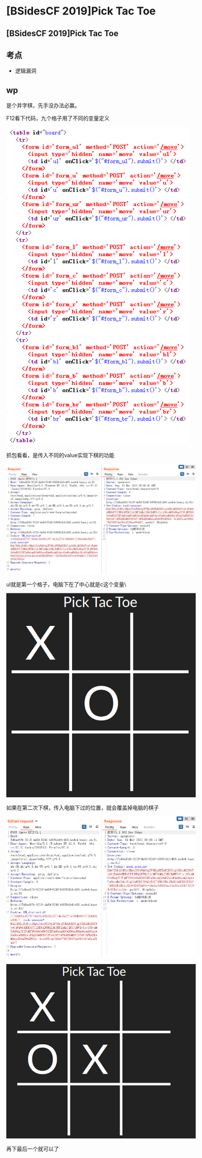 # \[BSidesCF 2019]Pick Tac Toe

## \[BSidesCF 2019]Pick Tac Toe

## 考点

* 逻辑漏洞

## wp

是个井字棋，先手没办法必赢。

F12看下代码，九个格子用了不同的变量定义

![](<../.gitbook/assets/image (25) (1) (1).png>)

抓包看看，是传入不同的value实现下棋的功能

![](<../.gitbook/assets/image (9).png>)

ul就是第一个格子，电脑下在了中心就是c这个变量\


![](<../.gitbook/assets/image (22) (1) (1) (1).png>)



如果在第二次下棋，传入电脑下过的位置，就会覆盖掉电脑的棋子

![](<../.gitbook/assets/image (33) (1) (1).png>)

![](<../.gitbook/assets/image (29).png>)

再下最后一个就可以了
